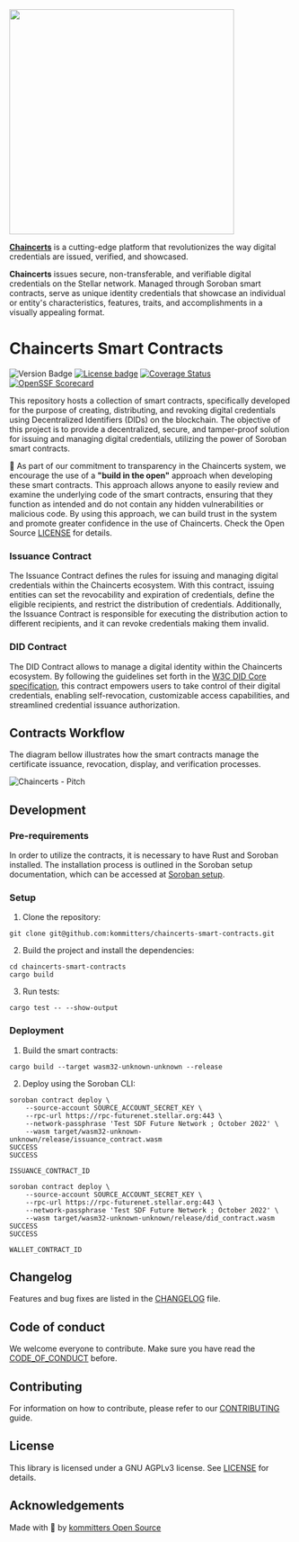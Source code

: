 <img src="https://user-images.githubusercontent.com/1649973/235795202-02794303-b462-43bd-bb06-2e2dbf783d14.png" width="400">

[**Chaincerts**][chaincerts.co] is a cutting-edge platform that revolutionizes the way digital credentials are issued, verified, and showcased.

**Chaincerts** issues secure, non-transferable, and verifiable digital credentials on the Stellar network. Managed through Soroban smart contracts, serve as unique identity credentials that showcase an individual or entity's characteristics, features, traits, and accomplishments in a visually appealing format.

# Chaincerts Smart Contracts

![Version Badge](https://img.shields.io/github/v/release/kommitters/chaincerts-smart-contracts?style=for-the-badge)
[![License badge](https://img.shields.io/github/license/kommitters/chaincerts-smart-contracts?style=for-the-badge)](https://github.com/kommitters/chaincerts-smart-contracts/blob/main/LICENSE)
[![Coverage Status](https://img.shields.io/coveralls/github/kommitters/chaincerts-smart-contracts?style=for-the-badge)](https://coveralls.io/github/kommitters/chaincerts-smart-contracts)
[![OpenSSF Scorecard](https://img.shields.io/ossf-scorecard/github.com/kommitters/chaincerts-smart-contracts?label=openssf%20scorecard&style=for-the-badge)](https://api.securityscorecards.dev/projects/github.com/kommitters/chaincerts-smart-contracts)

This repository hosts a collection of smart contracts, specifically developed for the purpose of creating, distributing, and revoking digital credentials using Decentralized Identifiers (DIDs) on the blockchain. The objective of this project is to provide a decentralized, secure, and tamper-proof solution for issuing and managing digital credentials, utilizing the power of Soroban smart contracts.

📖 As part of our commitment to transparency in the Chaincerts system, we encourage the use of a **"build in the open"** approach when developing these smart contracts. This approach allows anyone to easily review and examine the underlying code of the smart contracts, ensuring that they function as intended and do not contain any hidden vulnerabilities or malicious code. By using this approach, we can build trust in the system and promote greater confidence in the use of Chaincerts. Check the Open Source [LICENSE][license] for details.

### Issuance Contract
The Issuance Contract defines the rules for issuing and managing digital credentials within the Chaincerts ecosystem. With this contract, issuing entities can set the revocability and expiration of credentials, define the eligible recipients, and restrict the distribution of credentials. Additionally, the Issuance Contract is responsible for executing the distribution action to different recipients, and it can revoke credentials making them invalid.

### DID Contract
The DID Contract allows to manage a digital identity within the Chaincerts ecosystem. By following the guidelines set forth in the [W3C DID Core specification][w3c-did-core-spec], this contract empowers users to take control of their digital credentials, enabling self-revocation, customizable access capabilities, and streamlined credential issuance authorization.

## Contracts Workflow
The diagram bellow illustrates how the smart contracts manage the certificate issuance, revocation, display, and verification processes.

![Chaincerts - Pitch](https://user-images.githubusercontent.com/1649973/235801719-845b9bc5-5daf-46de-8eaf-266435396535.jpeg)

## Development

### Pre-requirements
In order to utilize the contracts, it is necessary to have Rust and Soroban installed. The installation process is outlined in the Soroban setup documentation, which can be accessed at [Soroban setup][soroban-setup].

### Setup
1. Clone the repository:
```
git clone git@github.com:kommitters/chaincerts-smart-contracts.git
```

2. Build the project and install the dependencies:
```
cd chaincerts-smart-contracts
cargo build
```

3. Run tests:
```
cargo test -- --show-output
```

### Deployment
1. Build the smart contracts:
```
cargo build --target wasm32-unknown-unknown --release
```

2. Deploy using the Soroban CLI:
```
soroban contract deploy \
    --source-account SOURCE_ACCOUNT_SECRET_KEY \
    --rpc-url https://rpc-futurenet.stellar.org:443 \
    --network-passphrase 'Test SDF Future Network ; October 2022' \
    --wasm target/wasm32-unknown-unknown/release/issuance_contract.wasm
SUCCESS
SUCCESS

ISSUANCE_CONTRACT_ID
```

```
soroban contract deploy \
    --source-account SOURCE_ACCOUNT_SECRET_KEY \
    --rpc-url https://rpc-futurenet.stellar.org:443 \
    --network-passphrase 'Test SDF Future Network ; October 2022' \
    --wasm target/wasm32-unknown-unknown/release/did_contract.wasm
SUCCESS
SUCCESS

WALLET_CONTRACT_ID
```

## Changelog

Features and bug fixes are listed in the [CHANGELOG][changelog] file.

## Code of conduct

We welcome everyone to contribute. Make sure you have read the [CODE_OF_CONDUCT][coc] before.

## Contributing

For information on how to contribute, please refer to our [CONTRIBUTING][contributing] guide.

## License

This library is licensed under a GNU AGPLv3 license. See [LICENSE][license] for details.

## Acknowledgements

Made with 💙 by [kommitters Open Source](https://kommit.co)

[chaincerts.co]: https://chaincerts.co
[soroban-setup]: https://soroban.stellar.org/docs/getting-started/setup
[license]: https://github.com/kommitters/chaincerts-smart-contracts/blob/main/LICENSE
[coc]: https://github.com/kommitters/chaincerts-smart-contracts/blob/main/CODE_OF_CONDUCT.md
[changelog]: https://github.com/kommitters/chaincerts-smart-contracts/blob/main/CHANGELOG.md
[contributing]: https://github.com/kommitters/chaincerts-smart-contracts/blob/main/CONTRIBUTING.md
[w3c-did-core-spec]: https://www.w3.org/TR/did-core/
